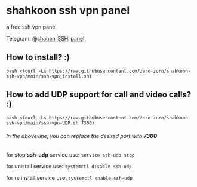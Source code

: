 # shahkoon ssh vpn panel
a free ssh vpn panel

Telegram:
[@shahan_SSH_panel](https://t.me/shahan_SSH_panel)

## How to install? :)
```
bash <(curl -Ls https://raw.githubusercontent.com/zero-zoro/shahkoon-ssh-vpn/main/ssh-vpn_install.sh)
```
## How to add UDP support for call and video calls? :)
```
bash <(curl -Ls https://raw.githubusercontent.com/zero-zoro/shahkoon-ssh-vpn/main/ssh-vpn-UDP.sh 7300)
```
###### In the above line, you can replace the desired port with **7300**

for stop **ssh-udp** service use:
```service ssh-udp stop```

for unistall service use:
```systemctl disable ssh-udp```

for re install service use:
```systemctl enable ssh-udp```

